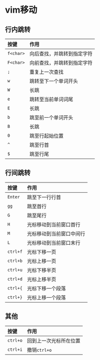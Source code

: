 # vim移动

## 行内跳转

| 按键      | 作用                       |
|:----------|:---------------------------|
| `f<char>` | 向后查找，并跳转到指定字符 |
| `F<char>` | 向前查找，并跳转到指定字符 |
| `;`       | 重复上一次查找             |
| `w`       | 跳转至下一个单词开头       |
| `W`       | 长跳                       |
| `e`       | 跳转至当前单词词尾         |
| `E`       | 长跳                       |
| `b`       | 跳至前一个单词开头         |
| `B`       | 长跳                       |
| `0`       | 跳至行起始位置             |
| `^`       | 跳至行首                   |
| `$`       | 跳至行尾                   |

## 行间跳转

| 按键     | 作用                     |
|:---------|:-------------------------|
| `Enter`  | 跳至下一行行首           |
| `gg`     | 跳至首行                 |
| `G`      | 跳至尾行                 |
| `H`      | 光标移动到当前窗口首行   |
| `M`      | 光标移动到当前窗口中间行 |
| `L`      | 光标移动到当前窗口末行   |
| `ctrl+f` | 光标下移一页             |
| `ctrl+b` | 光标上移一页             |
| `ctrl+u` | 光标下移半页             |
| `ctrl+d` | 光标上移半页             |
| `ctrl+{` | 光标下移一个段落         |
| `ctrl+}` | 光标上移一个段落         |

## 其他

| 按键     | 作用                   |
|:---------|:-----------------------|
| `ctrl+o` | 回到上一次光标所在位置 |
| `ctrl+i` | 撤销`ctrl+o`           |
